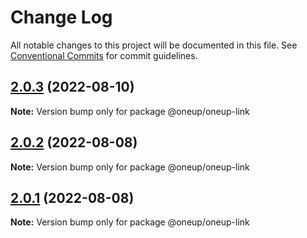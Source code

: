 # Change Log

All notable changes to this project will be documented in this file.
See [Conventional Commits](https://conventionalcommits.org) for commit guidelines.

## [2.0.3](https://github.com/leonplata/oneup-ui/compare/@oneup/oneup-link@2.0.2...@oneup/oneup-link@2.0.3) (2022-08-10)

**Note:** Version bump only for package @oneup/oneup-link





## [2.0.2](https://github.com/leonplata/oneup-ui/compare/@oneup/oneup-link@2.0.1...@oneup/oneup-link@2.0.2) (2022-08-08)

**Note:** Version bump only for package @oneup/oneup-link





## [2.0.1](https://github.com/leonplata/oneup-ui/compare/@oneup/oneup-link@2.0.0...@oneup/oneup-link@2.0.1) (2022-08-08)

**Note:** Version bump only for package @oneup/oneup-link
